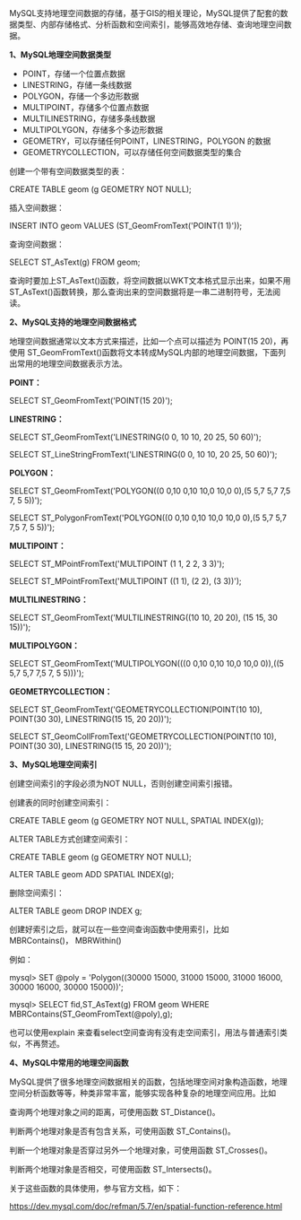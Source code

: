 MySQL支持地理空间数据的存储，基于GIS的相关理论，MySQL提供了配套的数据类型、内部存储格式、分析函数和空间索引，能够高效地存储、查询地理空间数据。

**1、MySQL地理空间数据类型**

- POINT，存储一个位置点数据
- LINESTRING，存储一条线数据
- POLYGON，存储一个多边形数据
- MULTIPOINT，存储多个位置点数据
- MULTILINESTRING，存储多条线数据
- MULTIPOLYGON，存储多个多边形数据
- GEOMETRY，可以存储任何POINT，LINESTRING，POLYGON 的数据
- GEOMETRYCOLLECTION，可以存储任何空间数据类型的集合

创建一个带有空间数据类型的表：

CREATE TABLE geom (g GEOMETRY NOT NULL);

插入空间数据：

INSERT INTO geom VALUES (ST_GeomFromText('POINT(1 1)'));

查询空间数据：

SELECT ST_AsText(g) FROM geom;

查询时要加上ST_AsText()函数，将空间数据以WKT文本格式显示出来，如果不用ST_AsText()函数转换，那么查询出来的空间数据将是一串二进制符号，无法阅读。

**2、MySQL支持的地理空间数据格式**

地理空间数据通常以文本方式来描述，比如一个点可以描述为 POINT(15 20)，再使用 ST_GeomFromText()函数将文本转成MySQL内部的地理空间数据，下面列出常用的地理空间数据表示方法。

**POINT：**

SELECT ST_GeomFromText('POINT(15 20)');

**LINESTRING：**

SELECT ST_GeomFromText('LINESTRING(0 0, 10 10, 20 25, 50 60)');

SELECT ST_LineStringFromText('LINESTRING(0 0, 10 10, 20 25, 50 60)');

**POLYGON：**

SELECT ST_GeomFromText('POLYGON((0 0,10 0,10 10,0 10,0 0),(5 5,7 5,7 7,5 7, 5 5))');

SELECT ST_PolygonFromText('POLYGON((0 0,10 0,10 10,0 10,0 0),(5 5,7 5,7 7,5 7, 5 5))');

**MULTIPOINT：**

SELECT ST_MPointFromText('MULTIPOINT (1 1, 2 2, 3 3)');

SELECT ST_MPointFromText('MULTIPOINT ((1 1), (2 2), (3 3))');

**MULTILINESTRING：**

SELECT ST_GeomFromText('MULTILINESTRING((10 10, 20 20), (15 15, 30 15))');

**MULTIPOLYGON：**

SELECT ST_GeomFromText('MULTIPOLYGON(((0 0,10 0,10 10,0 10,0 0)),((5 5,7 5,7 7,5 7, 5 5)))');

**GEOMETRYCOLLECTION：**

SELECT ST_GeomFromText('GEOMETRYCOLLECTION(POINT(10 10), POINT(30 30), LINESTRING(15 15, 20 20))');

SELECT ST_GeomCollFromText('GEOMETRYCOLLECTION(POINT(10 10), POINT(30 30), LINESTRING(15 15, 20 20))');

**3、MySQL地理空间索引**

创建空间索引的字段必须为NOT NULL，否则创建空间索引报错。

创建表的同时创建空间索引：

CREATE TABLE geom (g GEOMETRY NOT NULL, SPATIAL INDEX(g));

ALTER TABLE方式创建空间索引：

CREATE TABLE geom (g GEOMETRY NOT NULL); 

ALTER TABLE geom ADD SPATIAL INDEX(g);

删除空间索引：

ALTER TABLE geom DROP INDEX g;

创建好索引之后，就可以在一些空间查询函数中使用索引，比如 MBRContains()， MBRWithin()

例如：

mysql> SET @poly = 'Polygon((30000 15000, 31000 15000, 31000 16000, 30000 16000, 30000 15000))';

mysql> SELECT fid,ST_AsText(g) FROM geom WHERE MBRContains(ST_GeomFromText(@poly),g);

也可以使用explain 来查看select空间查询有没有走空间索引，用法与普通索引类似，不再赘述。

**4、MySQL中常用的地理空间函数**

MySQL提供了很多地理空间数据相关的函数，包括地理空间对象构造函数，地理空间分析函数等等，种类非常丰富，能够实现各种复杂的地理空间应用。比如

查询两个地理对象之间的距离，可使用函数 ST_Distance()。

判断两个地理对象是否有包含关系，可使用函数 ST_Contains()。

判断一个地理对象是否穿过另外一个地理对象，可使用函数 ST_Crosses()。

判断两个地理对象是否相交，可使用函数 ST_Intersects()。

关于这些函数的具体使用，参与官方文档，如下：

https://dev.mysql.com/doc/refman/5.7/en/spatial-function-reference.html